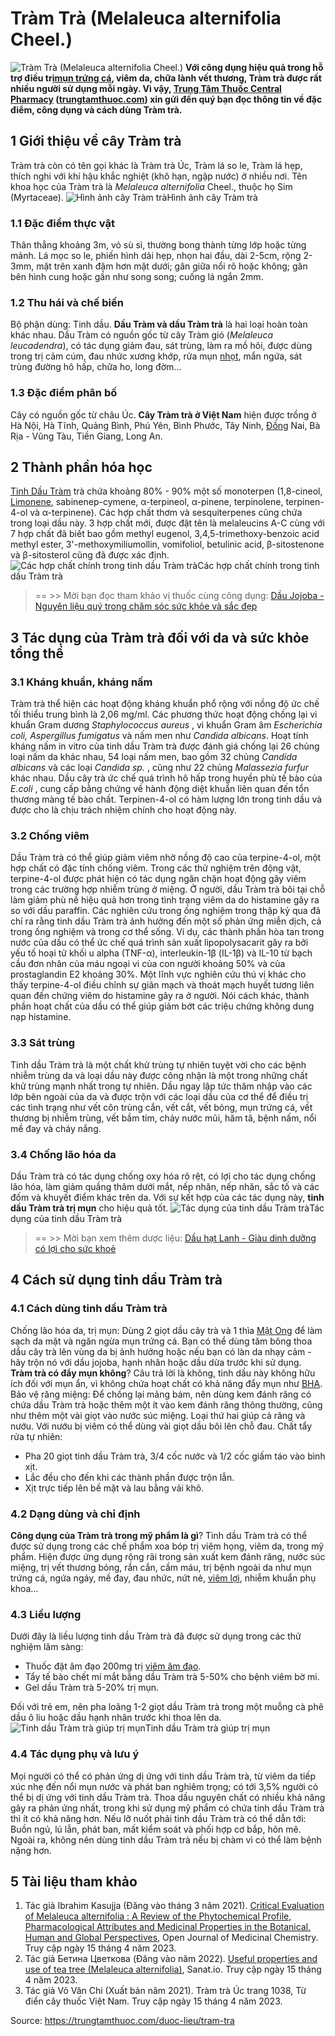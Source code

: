 # Tràm Trà (Melaleuca alternifolia Cheel.)

![Tràm Trà \(Melaleuca alternifolia Cheel.\)](https://trungtamthuoc.com/images/others/tram-tra-1-0515.jpg)
**Với công dụng hiệu quả trong hỗ trợ điều trị[mụn trứng cá](https://trungtamthuoc.com/bai-viet/trung-ca "mụn trứng cá"), viêm da, chữa lành vết thương, Tràm trà được rất nhiều người sử dụng mỗi ngày. Vì vậy, [Trung Tâm Thuốc Central Pharmacy](https://trungtamthuoc.com/ "Trung Tâm Thuốc Central Pharmacy") ([trungtamthuoc.com](https://trungtamthuoc.com/ "trungtamthuoc.com")) xin gửi đến quý bạn đọc thông tin về đặc điểm, công dụng và cách dùng Tràm trà.**
##  1 Giới thiệu về cây Tràm trà
Tràm trà còn có tên gọi khác là Tràm trà Úc, Tràm lá so le, Tràm lá hẹp, thích nghi với khí hậu khắc nghiệt (khô hạn, ngập nước) ở nhiều nơi.
Tên khoa học của Tràm trà là _Melaleuca alternifolia_ Cheel., thuộc họ Sim (Myrtaceae).
![Hình ảnh cây Tràm trà](https://trungtamthuoc.com/images/item/tram-tra-2.jpg)Hình ảnh cây Tràm trà
### 1.1 Đặc điểm thực vật
Thân thẳng khoảng 3m, vỏ sù sì, thường bong thành từng lớp hoặc từng mảnh. Lá mọc so le, phiến hình dải hẹp, nhọn hai đầu, dài 2-5cm, rộng 2-3mm, mặt trên xanh đậm hơn mặt dưới; gân giữa nổi rõ hoặc không; gân bên hình cung hoặc gần như song song; cuống lá ngắn 2mm.
### 1.2 Thu hái và chế biến
Bộ phận dùng: Tinh dầu.
**Dầu Tràm và dầu Tràm trà** là hai loại hoàn toàn khác nhau. Dầu Tràm có nguồn gốc từ cây Tràm gió (_Melaleuca leucadendra_), có tác dụng giảm đau, sát trùng, làm ra mồ hôi, được dùng trong trị cảm cúm, đau nhức xương khớp, rửa mụn [nhọt](https://trungtamthuoc.com/bai-viet/nhot "nhọt"), mẩn ngứa, sát trùng đường hô hấp, chữa ho, long đờm…
### 1.3 Đặc điểm phân bố
Cây có nguồn gốc từ châu Úc. **Cây Tràm trà ở Việt Nam** hiện được trồng ở Hà Nội, Hà Tĩnh, Quảng Bình, Phú Yên, Bình Phước, Tây Ninh, [Đồng](https://trungtamthuoc.com/hoat-chat/dong "Đồng") Nai, Bà Rịa - Vũng Tàu, Tiền Giang, Long An.
##  2 Thành phần hóa học
[Tinh Dầu Tràm](https://trungtamthuoc.com/hoat-chat/tinh-dau-tram "Tinh Dầu Tràm") trà chứa khoảng 80% - 90% một số monoterpen (1,8-cineol, [Limonene](https://trungtamthuoc.com/hoat-chat/limonene "Limonene"), sabinenep-cymene, α-terpineol, α-pinene, terpinolene, terpinen-4-ol và α-terpinene). Các hợp chất thơm và sesquiterpenes cũng chứa trong loại dầu này. 3 hợp chất mới, được đặt tên là melaleucins A-C cùng với 7 hợp chất đã biết bao gồm methyl eugenol, 3,4,5-trimethoxy-benzoic acid methyl ester, 3'-methoxymiliumollin, vomifoliol, betulinic acid, β-sitostenone và β-sitosterol cũng đã được xác định.
![Các hợp chất chính trong tinh dầu Tràm trà](https://trungtamthuoc.com/images/item/tram-tra-3.jpg)Các hợp chất chính trong tinh dầu Tràm trà
> == >> Mời bạn đọc tham khảo vị thuốc cùng công dụng: [Dầu Jojoba - Nguyên liệu quý trong chăm sóc sức khỏe và sắc đẹp](https://trungtamthuoc.com/duoc-lieu/dau-jojoba)
##  3 Tác dụng của Tràm trà đối với da và sức khỏe tổng thể
### 3.1 Kháng khuẩn, kháng nấm
Tràm trà thể hiện các hoạt động kháng khuẩn phổ rộng với nồng độ ức chế tối thiểu trung bình là 2,06 mg/ml. Các phương thức hoạt động chống lại vi khuẩn Gram dương _Staphylococcus aureus_ , vi khuẩn Gram âm _Escherichia coli, Aspergillus fumigatus_ và nấm men như _Candida albicans_.
Hoạt tính kháng nấm in vitro của tinh dầu Tràm trà được đánh giá chống lại 26 chủng loại nấm da khác nhau, 54 loại nấm men, bao gồm 32 chủng _Candida albicans_ và các loại _Candida sp._ , cũng như 22 chủng _Malassezia furfur_ khác nhau. Dầu cây trà ức chế quá trình hô hấp trong huyền phù tế bào của _E.coli_ , cung cấp bằng chứng về hành động diệt khuẩn liên quan đến tổn thương màng tế bào chất. Terpinen-4-ol có hàm lượng lớn trong tinh dầu và được cho là chịu trách nhiệm chính cho hoạt động này.
### 3.2 Chống viêm
Dầu Tràm trà có thể giúp giảm viêm nhờ nồng độ cao của terpine-4-ol, một hợp chất có đặc tính chống viêm. Trong các thử nghiệm trên động vật, terpine-4-ol được phát hiện có tác dụng ngăn chặn hoạt động gây viêm trong các trường hợp nhiễm trùng ở miệng. Ở người, dầu Tràm trà bôi tại chỗ làm giảm phù nề hiệu quả hơn trong tình trạng viêm da do histamine gây ra so với dầu paraffin.
Các nghiên cứu trong ống nghiệm trong thập kỷ qua đã chỉ ra rằng tinh dầu Tràm trà ảnh hưởng đến một số phản ứng miễn dịch, cả trong ống nghiệm và trong cơ thể sống. Ví dụ, các thành phần hòa tan trong nước của dầu có thể ức chế quá trình sản xuất lipopolysacarit gây ra bởi yếu tố hoại tử khối u alpha (TNF-α), interleukin-1β (IL-1β) và IL-10 từ bạch cầu đơn nhân của máu ngoại vi của con người khoảng 50% và của prostaglandin E2 khoảng 30%.
Một lĩnh vực nghiên cứu thú vị khác cho thấy terpine-4-ol điều chỉnh sự giãn mạch và thoát mạch huyết tương liên quan đến chứng viêm do histamine gây ra ở người. Nói cách khác, thành phần hoạt chất của dầu có thể giúp giảm bớt các triệu chứng không dung nạp histamine.
### 3.3 Sát trùng
Tinh dầu Tràm trà là một chất khử trùng tự nhiên tuyệt vời cho các bệnh nhiễm trùng da và loại dầu này được công nhận là một trong những chất khử trùng mạnh nhất trong tự nhiên. Dầu ngay lập tức thâm nhập vào các lớp bên ngoài của da và được trộn với các loại dầu của cơ thể để điều trị các tình trạng như vết côn trùng cắn, vết cắt, vết bỏng, mụn trứng cá, vết thương bị nhiễm trùng, vết bầm tím, chảy nước mũi, hăm tã, bệnh nấm, nổi mề đay và cháy nắng.
### 3.4 Chống lão hóa da
Dầu Tràm trà có tác dụng chống oxy hóa rõ rệt, có lợi cho tác dụng chống lão hóa, làm giảm quầng thâm dưới mắt, nếp nhăn, nếp nhăn, sắc tố và các đốm và khuyết điểm khác trên da. Với sự kết hợp của các tác dụng này, **tinh dầu Tràm trà trị mụn** cho hiệu quả tốt.
![Tác dụng của tinh dầu Tràm trà](https://trungtamthuoc.com/images/item/tram-tra-4.jpg)Tác dụng của tinh dầu Tràm trà
> == >> Mời bạn xem thêm dược liệu: [Dầu hạt Lanh - Giàu dinh dưỡng có lợi cho sức khoẻ](https://trungtamthuoc.com/duoc-lieu/dau-hat-lanh)
##  4 Cách sử dụng tinh dầu Tràm trà
### 4.1 Cách dùng tinh dầu Tràm trà
Chống lão hóa da, trị mụn: Dùng 2 giọt dầu cây trà và 1 thìa [Mật Ong](https://trungtamthuoc.com/hoat-chat/mat-ong "Mật Ong") để làm sạch da mặt và ngăn ngừa mụn trứng cá. Bạn có thể dùng tăm bông thoa dầu cây trà lên vùng da bị ảnh hưởng hoặc nếu bạn có làn da nhạy cảm - hãy trộn nó với dầu jojoba, hạnh nhân hoặc dầu dừa trước khi sử dụng.
**Tràm trà có đẩy mụn không**? Câu trả lời là không, tinh dầu này không hữu ích đối với mụn ẩn, vì không chứa hoạt chất có khả năng đẩy mụn như [BHA](https://trungtamthuoc.com/hoat-chat/bha "BHA").
Bảo vệ răng miệng: Để chống lại mảng bám, nên dùng kem đánh răng có chứa dầu Tràm trà hoặc thêm một ít vào kem đánh răng thông thường, cũng như thêm một vài giọt vào nước súc miệng. Loại thứ hai giúp cả răng và nướu. Với nướu bị viêm có thể dùng vài giọt dầu bôi lên chỗ đau.
Chất tẩy rửa tự nhiên:
  * Pha 20 giọt tinh dầu Tràm trà, 3/4 cốc nước và 1/2 cốc giấm táo vào bình xịt.
  * Lắc đều cho đến khi các thành phần được trộn lẫn.
  * Xịt trực tiếp lên bề mặt và lau bằng vải khô.


### 4.2 Dạng dùng và chỉ định
**Công dụng của Tràm trà trong mỹ phẩm là gì**? Tinh dầu Tràm trà có thể được sử dụng trong các chế phẩm xoa bóp trị viêm họng, viêm da, trong mỹ phẩm. Hiện được ứng dụng rộng rãi trong sản xuất kem đánh răng, nước súc miệng, trị vết thương bỏng, rắn cắn, cầm máu, trị bệnh ngoài da như mụn trứng cá, ngứa ngáy, mề đay, đau nhức, nứt nẻ, [viêm lợi](https://trungtamthuoc.com/bai-viet/viem-loi-loet-hoai-tu-cap-tinh "viêm lợi"), nhiễm khuẩn phụ khoa…
### 4.3 Liều lượng
Dưới đây là liều lượng tinh dầu Tràm trà đã được sử dụng trong các thử nghiệm lâm sàng:
  * Thuốc đặt âm đạo 200mg trị [viêm âm đạo](https://trungtamthuoc.com/bai-viet/trieu-chung-va-nguyen-nhan-va-cach-phong-ngua-viem-am-dao "viêm âm đạo").
  * Tẩy tế bào chết mí mắt bằng dầu Tràm trà 5-50% cho bệnh viêm bờ mi.
  * Gel dầu Tràm trà 5-20% trị mụn.


Đối với trẻ em, nên pha loãng 1-2 giọt dầu Tràm trà trong một muỗng cà phê dầu ô liu hoặc dầu hạnh nhân trước khi thoa lên da.
![Tinh dầu Tràm trà giúp trị mụn ](https://trungtamthuoc.com/images/item/tram-tra-5.jpg)Tinh dầu Tràm trà giúp trị mụn 
### 4.4 Tác dụng phụ và lưu ý
Mọi người có thể có phản ứng dị ứng với tinh dầu Tràm trà, từ viêm da tiếp xúc nhẹ đến nổi mụn nước và phát ban nghiêm trọng; có tới 3,5% người có thể bị dị ứng với tinh dầu Tràm trà. Thoa dầu nguyên chất có nhiều khả năng gây ra phản ứng nhất, trong khi sử dụng mỹ phẩm có chứa tinh dầu Tràm trà thì ít có khả năng hơn.
Nếu lỡ nuốt phải tinh dầu Tràm trà có thể dẫn tới: Buồn ngủ, lú lẫn, phát ban, mất kiểm soát và phối hợp cơ bắp, hôn mê. Ngoài ra, không nên dùng tinh dầu Tràm trà nếu bị chàm vì có thể làm bệnh nặng hơn.
##  5 Tài liệu tham khảo
1. Tác giả Ibrahim Kasujja (Đăng vào tháng 3 năm 2021). [Critical Evaluation of Melaleuca alternifolia : A Review of the Phytochemical Profile, Pharmacological Attributes and Medicinal Properties in the Botanical, Human and Global Perspectives](https://www.scirp.org/journal/paperinformation.aspx?paperid=109540), Open Journal of Medicinal Chemistry. Truy cập ngày 15 tháng 4 năm 2023. 
2. Tác giả Бетина Цветкова (Đăng vào năm 2022). [Useful properties and use of tea tree (Melaleuca alternifolia)](https://www.sanat.io/p/Useful-properties-and-use-of-tea-tree-Melaleuca-alternifolia), Sanat.io. Truy cập ngày 15 tháng 4 năm 2023. 
3. Tác giả Võ Văn Chi (Xuất bản năm 2021). Tràm trà Úc trang 1038, Từ điển cây thuốc Việt Nam. Truy cập ngày 15 tháng 4 năm 2023.


Source: https://trungtamthuoc.com/duoc-lieu/tram-tra